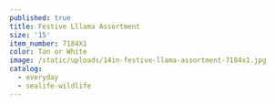 ```yaml
---
published: true
title: Festive Lllama Assortment
size: '15'
item_number: 7184X1
color: Tan or White
image: /static/uploads/14in-festive-llama-assortment-7184x1.jpg
catalog:
  - everyday
  - sealife-wildlife
---
```


